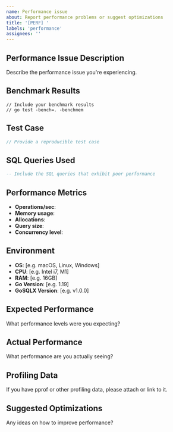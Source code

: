 ```yaml
---
name: Performance issue
about: Report performance problems or suggest optimizations
title: '[PERF] '
labels: 'performance'
assignees: ''
---
```


## Performance Issue Description
Describe the performance issue you're experiencing.

## Benchmark Results
```
// Include your benchmark results
// go test -bench=. -benchmem
```

## Test Case
```go
// Provide a reproducible test case
```

## SQL Queries Used
```sql
-- Include the SQL queries that exhibit poor performance
```

## Performance Metrics
- **Operations/sec**: 
- **Memory usage**: 
- **Allocations**: 
- **Query size**: 
- **Concurrency level**: 

## Environment
- **OS**: [e.g. macOS, Linux, Windows]
- **CPU**: [e.g. Intel i7, M1]
- **RAM**: [e.g. 16GB]
- **Go Version**: [e.g. 1.19]
- **GoSQLX Version**: [e.g. v1.0.0]

## Expected Performance
What performance levels were you expecting?

## Actual Performance
What performance are you actually seeing?

## Profiling Data
If you have pprof or other profiling data, please attach or link to it.

## Suggested Optimizations
Any ideas on how to improve performance?